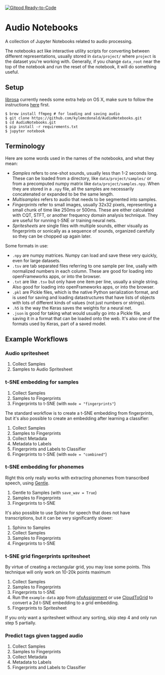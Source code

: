 [![Gitpod Ready-to-Code](https://img.shields.io/badge/Gitpod-Ready--to--Code-blue?logo=gitpod)](https://gitpod.io/#https://github.com/kylemcdonald/AudioNotebooks) 

# Audio Notebooks

A collection of Jupyter Notebooks related to audio processing.

The notebooks act like interactive utility scripts for converting between different representations, usually stored in `data/project/` where `project` is the dataset you're working with. Generally, if you change `data_root` near the top of the notebook and run the reset of the notebook, it will do something useful.

## Setup

[librosa](https://github.com/bmcfee/librosa) currently needs some extra help on OS X, make sure to follow the instructions [here](https://github.com/bmcfee/librosa#hints-for-os-x) first.

```
$ brew install ffmpeg # for loading and saving audio
$ git clone https://github.com/kylemcdonald/AudioNotebooks.git
$ cd AudioNotebooks.git
$ pip install -r requirements.txt
$ jupyter notebook
```

## Terminology

Here are some words used in the names of the notebooks, and what they mean:

* _Samples_ refers to one-shot sounds, usually less than 1-2 seconds long. These can be loaded from a directory, like `data/project/samples/` or from a precomputed numpy matrix like `data/project/samples.npy`. When they are stored in a `.npy` file, all the samples are necessarily concatenated or expanded to be the same length.
* _Multisamples_ refers to audio that needs to be segmented into samples.
* _Fingerprints_ refer to small images, usually 32x32 pixels, representing a small chunk of time like 250ms or 500ms. These are either calculated with CQT, STFT, or another frequency domain analysis technique. They are useful for running t-SNE or training neural nets.
* _Spritesheets_ are single files with multiple sounds, either visually as fingerprints or sonically as a sequence of sounds, organized carefully so they can be chopped up again later.

Some formats in use:

* `.npy` are numpy matrices. Numpy can load and save these very quickly, even for large datasets.
* `.tsv` are tab separated files referring to one sample per line, usally with normalized numbers in each column. These are good for loading into openFrameworks apps, or into the browser.
* `.txt` are like `.tsv` but only have one item per line, usually a single string. Also good for loading into openFrameworks apps, or into the browser.
* `.pkl` are Pickle files, which is the native Python serialization format, and is used for saving and loading datastructures that have lists of objects with lots of different kinds of values (not just numbers or strings).
* `.h5` is the way the Keras saves the weights for a neural net.
* `.json` is good for taking what would usually go into a Pickle file, and saving it in a format that can be loaded onto the web. It's also one of the formats used by Keras, part of a saved model.

## Example Workflows

### Audio spritesheet

1. Collect Samples
2. Samples to Audio Spritesheet

### t-SNE embedding for samples

1. Collect Samples
2. Samples to Fingerprints
3. Fingerprints to t-SNE (with `mode = "fingerprints"`)

The standard workflow is to create a t-SNE embedding from fingerprints, but it's also possible to create an embedding after learning a classifier:

1. Collect Samples
2. Samples to Fingerprints
3. Collect Metadata
4. Metadata to Labels
5. Fingerprints and Labels to Classifier
6. Fingerprints to t-SNE (with `mode = "combined"`)

### t-SNE embedding for phonemes

Right this only really works with extracting phonemes from transcribed speech, using [Gentle](https://lowerquality.com/gentle/).

1. Gentle to Samples (with `save_wav = True`)
2. Samples to Fingerprints
3. Fingerprints to t-SNE

It's also possible to use Sphinx for speech that does not have transcriptions, but it can be very significantly slower:

1. Sphinx to Samples
2. Collect Samples
3. Samples to Fingerprints
4. Fingerprints to t-SNE

### t-SNE grid fingerprints spritesheet

By virtue of creating a rectangular grid, you may lose some points. This technique will only work on 10-20k points maximum

1. Collect Samples
2. Samples to Fingerprints
3. Fingerprints to t-SNE
4. Run the `example-data` app from [ofxAssignment](https://github.com/kylemcdonald/ofxAssignment/) or use [CloudToGrid](https://github.com/kylemcdonald/CloudToGrid/) to convert a 2d t-SNE embedding to a grid embedding.
5. Fingerprints to Spritesheet

If you only want a spritesheet without any sorting, skip step 4 and only run step 5 partially.

### Predict tags given tagged audio

1. Collect Samples
2. Samples to Fingerprints
3. Collect Metadata
4. Metadata to Labels
5. Fingerprints and Labels to Classifier